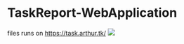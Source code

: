 # TaskReport-WebApplication
files runs on https://task.arthur.tk/
<img src="https://i.imgur.com/1mTNDOt.png" />
